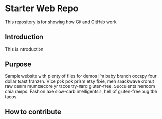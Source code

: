 # Starter Web Repo

This repository is for showing how Git and GitHub work

## Introduction

This is introduction 

## Purpose

Sample website with plenty of files for demos
I'm baby brunch occupy four dollar toast franzen. Vice pok pok prism etsy fixie, meh snackwave cronut raw denim mumblecore yr tacos try-hard gluten-free. Succulents heirloom chia ramps. Fashion axe slow-carb intelligentsia, hell of gluten-free pug tbh tacos.

## How to contribute
